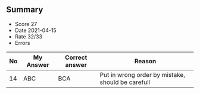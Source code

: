 ## Summary
- Score 27
- Date 2021-04-15
- Rate 32/33
- Errors
  
| No | My Answer | Correct answer | Reason |
|----|-----------|----------------|----------|
| 14  | ABC         | BCA              | Put in wrong order by mistake, should be carefull|


